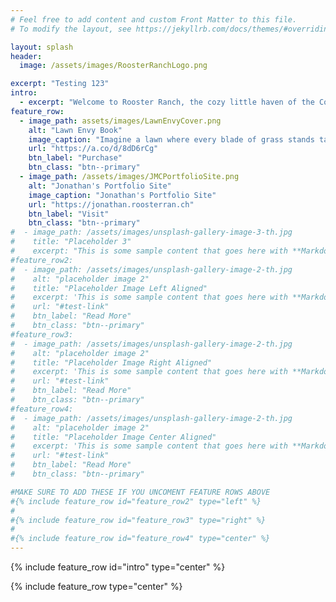 ```yaml
---
# Feel free to add content and custom Front Matter to this file.
# To modify the layout, see https://jekyllrb.com/docs/themes/#overriding-theme-defaults

layout: splash
header:
  image: /assets/images/RoosterRanchLogo.png

excerpt: "Testing 123"
intro: 
  - excerpt: "Welcome to Rooster Ranch, the cozy little haven of the Cochrans nestled in the heart of Sunbury, Ohio. Stretched across 20 acres of Mother Nature’s playground. As dawn paints the sky, our quaint ranch hums into a day filled with clucks, hops, and the occasional advisory meows from the barn cat council. Here, we don our straw hats with pride, marching to the beat of nature with a sprinkle of humor and a dash of farm-fresh fun. Whether you're here for our egg-cellent eggs, the tales of rabbit escapades, or to relish the simple, hearty vibes of rural life, there's a slice of countryside charm waiting for you. So, leave the city hustle behind, take a leisurely stroll around, and let the rustic allure of Rooster Ranch tickle your fancy. Welcome to a place where every dawn brings a new story, every cluck echoes laughter, and every hop springs hope. Welcome to Rooster Ranch!"
feature_row:
  - image_path: assets/images/LawnEnvyCover.png
    alt: "Lawn Envy Book"
    image_caption: "Imagine a lawn where every blade of grass stands tall, proud, and vibrant. A lawn that isn't just a testament to nature's beauty but also a canvas of cherished memories, a haven of relaxation, and a symbol of your dedication. This isn't just a dream—it's achievable, and this book is your roadmap."
    url: "https://a.co/d/8dD6rCg"
    btn_label: "Purchase"
    btn_class: "btn--primary"
  - image_path: /assets/images/JMCPortfolioSite.png
    alt: "Jonathan's Portfolio Site"
    image_caption: "Jonathan's Portfolio Site"
    url: "https://jonathan.roosterran.ch"
    btn_label: "Visit"
    btn_class: "btn--primary"
#  - image_path: /assets/images/unsplash-gallery-image-3-th.jpg
#    title: "Placeholder 3"
#    excerpt: "This is some sample content that goes here with **Markdown** formatting."
#feature_row2:
#  - image_path: /assets/images/unsplash-gallery-image-2-th.jpg
#    alt: "placeholder image 2"
#    title: "Placeholder Image Left Aligned"
#    excerpt: 'This is some sample content that goes here with **Markdown** formatting. Left aligned with `type="left"`'
#    url: "#test-link"
#    btn_label: "Read More"
#    btn_class: "btn--primary"
#feature_row3:
#  - image_path: /assets/images/unsplash-gallery-image-2-th.jpg
#    alt: "placeholder image 2"
#    title: "Placeholder Image Right Aligned"
#    excerpt: 'This is some sample content that goes here with **Markdown** formatting. Right aligned with `type="right"`'
#    url: "#test-link"
#    btn_label: "Read More"
#    btn_class: "btn--primary"
#feature_row4:
#  - image_path: /assets/images/unsplash-gallery-image-2-th.jpg
#    alt: "placeholder image 2"
#    title: "Placeholder Image Center Aligned"
#    excerpt: 'This is some sample content that goes here with **Markdown** formatting. Centered with `type="center"`'
#    url: "#test-link"
#    btn_label: "Read More"
#    btn_class: "btn--primary"

#MAKE SURE TO ADD THESE IF YOU UNCOMENT FEATURE ROWS ABOVE
#{% include feature_row id="feature_row2" type="left" %}
#
#{% include feature_row id="feature_row3" type="right" %}
#
#{% include feature_row id="feature_row4" type="center" %}
---
```


{% include feature_row id="intro" type="center" %}

{% include feature_row type="center" %}

